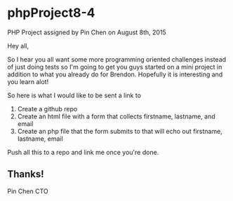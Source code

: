 # phpProject8-4
PHP Project assigned by Pin Chen on August 8th, 2015

Hey all,

So I hear you all want some more programming oriented challenges instead of just doing tests so I'm going to get you guys started on a mini project in addition to what you already do for Brendon. Hopefully it is interesting and you learn alot!

So here is what I would like to be sent a link to

1) Create a github repo
2) Create an html file with a form that collects firstname, lastname, and email
3) Create an php file that the form submits to that will echo out firstname, lastname, email

Push all this to a repo and link me once you're done.

Thanks!
-- 
Pin Chen
CTO
